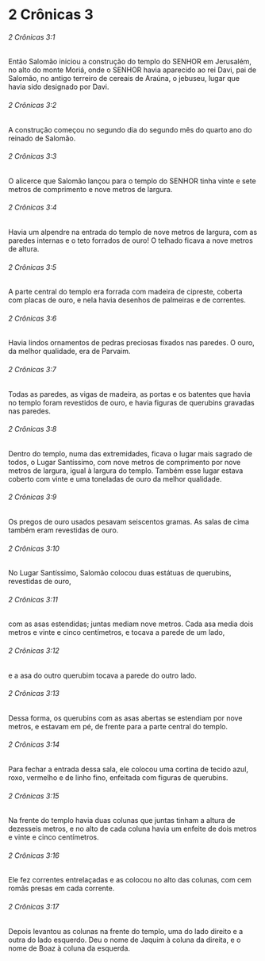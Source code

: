 # 2 Crônicas 3

###### 2 Crônicas 3:1

Então Salomão iniciou a construção do templo do SENHOR em Jerusalém, no alto do monte Moriá, onde o SENHOR havia aparecido ao rei Davi, pai de Salomão, no antigo terreiro de cereais de Araúna, o jebuseu, lugar que havia sido designado por Davi.

###### 2 Crônicas 3:2

A construção começou no segundo dia do segundo mês do quarto ano do reinado de Salomão.

###### 2 Crônicas 3:3

O alicerce que Salomão lançou para o templo do SENHOR tinha vinte e sete metros de comprimento e nove metros de largura.

###### 2 Crônicas 3:4

Havia um alpendre na entrada do templo de nove metros de largura, com as paredes internas e o teto forrados de ouro! O telhado ficava a nove metros de altura.

###### 2 Crônicas 3:5

A parte central do templo era forrada com madeira de cipreste, coberta com placas de ouro, e nela havia desenhos de palmeiras e de correntes.

###### 2 Crônicas 3:6

Havia lindos ornamentos de pedras preciosas fixados nas paredes. O ouro, da melhor qualidade, era de Parvaim.

###### 2 Crônicas 3:7

Todas as paredes, as vigas de madeira, as portas e os batentes que havia no templo foram revestidos de ouro, e havia figuras de querubins gravadas nas paredes.

###### 2 Crônicas 3:8

Dentro do templo, numa das extremidades, ficava o lugar mais sagrado de todos, o Lugar Santíssimo, com nove metros de comprimento por nove metros de largura, igual à largura do templo. Também esse lugar estava coberto com vinte e uma toneladas de ouro da melhor qualidade.

###### 2 Crônicas 3:9

Os pregos de ouro usados pesavam seiscentos gramas. As salas de cima também eram revestidas de ouro.

###### 2 Crônicas 3:10

No Lugar Santíssimo, Salomão colocou duas estátuas de querubins, revestidas de ouro,

###### 2 Crônicas 3:11

com as asas estendidas; juntas mediam nove metros. Cada asa media dois metros e vinte e cinco centímetros, e tocava a parede de um lado,

###### 2 Crônicas 3:12

e a asa do outro querubim tocava a parede do outro lado.

###### 2 Crônicas 3:13

Dessa forma, os querubins com as asas abertas se estendiam por nove metros, e estavam em pé, de frente para a parte central do templo.

###### 2 Crônicas 3:14

Para fechar a entrada dessa sala, ele colocou uma cortina de tecido azul, roxo, vermelho e de linho fino, enfeitada com figuras de querubins.

###### 2 Crônicas 3:15

Na frente do templo havia duas colunas que juntas tinham a altura de dezesseis metros, e no alto de cada coluna havia um enfeite de dois metros e vinte e cinco centímetros.

###### 2 Crônicas 3:16

Ele fez correntes entrelaçadas e as colocou no alto das colunas, com cem romãs presas em cada corrente.

###### 2 Crônicas 3:17

Depois levantou as colunas na frente do templo, uma do lado direito e a outra do lado esquerdo. Deu o nome de Jaquim à coluna da direita, e o nome de Boaz à coluna da esquerda.

